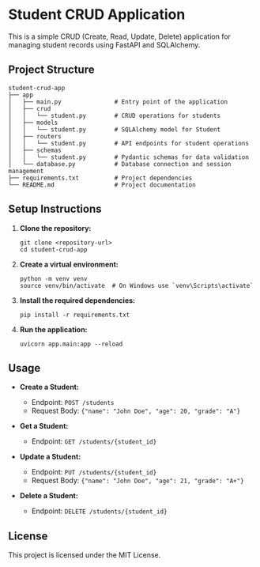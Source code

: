 # Student CRUD Application

This is a simple CRUD (Create, Read, Update, Delete) application for managing student records using FastAPI and SQLAlchemy.

## Project Structure

```
student-crud-app
├── app
│   ├── main.py               # Entry point of the application
│   ├── crud
│   │   └── student.py        # CRUD operations for students
│   ├── models
│   │   └── student.py        # SQLAlchemy model for Student
│   ├── routers
│   │   └── student.py        # API endpoints for student operations
│   ├── schemas
│   │   └── student.py        # Pydantic schemas for data validation
│   └── database.py           # Database connection and session management
├── requirements.txt          # Project dependencies
└── README.md                 # Project documentation
```

## Setup Instructions

1. **Clone the repository:**
   ```
   git clone <repository-url>
   cd student-crud-app
   ```

2. **Create a virtual environment:**
   ```
   python -m venv venv
   source venv/bin/activate  # On Windows use `venv\Scripts\activate`
   ```

3. **Install the required dependencies:**
   ```
   pip install -r requirements.txt
   ```

4. **Run the application:**
   ```
   uvicorn app.main:app --reload
   ```

## Usage

- **Create a Student:**
  - Endpoint: `POST /students`
  - Request Body: `{"name": "John Doe", "age": 20, "grade": "A"}`

- **Get a Student:**
  - Endpoint: `GET /students/{student_id}`

- **Update a Student:**
  - Endpoint: `PUT /students/{student_id}`
  - Request Body: `{"name": "John Doe", "age": 21, "grade": "A+"}`

- **Delete a Student:**
  - Endpoint: `DELETE /students/{student_id}`

## License

This project is licensed under the MIT License.